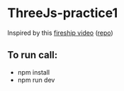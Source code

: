 # ThreeJs-practice1

Inspired by this [fireship video](https://youtu.be/Q7AOvWpIVHU) ([repo](https://github.com/fireship-io/threejs-scroll-animation-demo))

## To run call:

- npm install
- npm run dev
